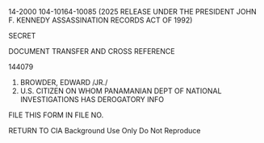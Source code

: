 14-2000
104-10164-10085 (2025 RELEASE UNDER THE PRESIDENT JOHN F. KENNEDY ASSASSINATION RECORDS ACT OF 1992)

SECRET

DOCUMENT TRANSFER AND CROSS REFERENCE

144079

1. BROWDER, EDWARD /JR./
2. U.S. CITIZEN ON WHOM PANAMANIAN DEPT OF NATIONAL INVESTIGATIONS HAS DEROGATORY INFO

FILE THIS FORM IN FILE NO.

RETURN TO CIA
Background Use Only
Do Not Reproduce
